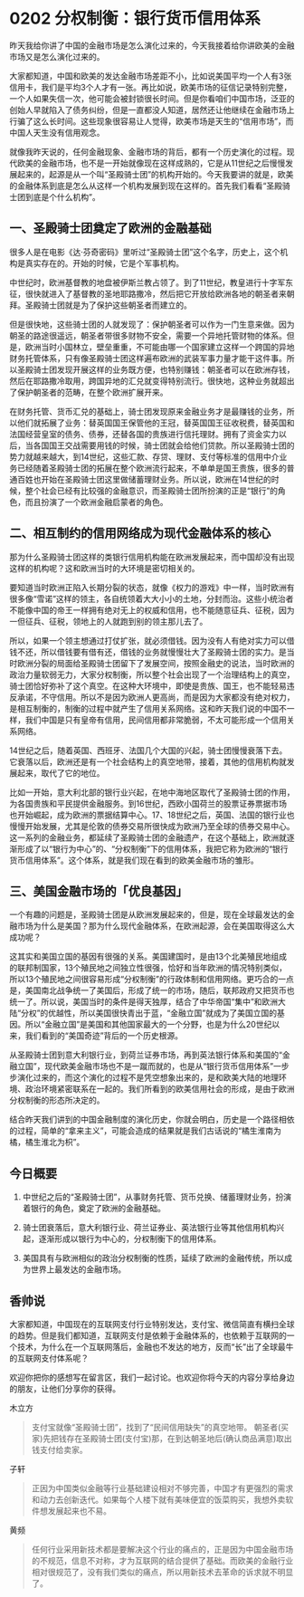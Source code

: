 # 0202 分权制衡：银行货币信用体系
昨天我给你讲了中国的金融市场是怎么演化过来的，今天我接着给你讲欧美的金融市场又是怎么演化过来的。

大家都知道，中国和欧美的发达金融市场差距不小，比如说美国平均一个人有3张信用卡，我们是平均3个人才有一张。再比如说，欧美市场的征信记录特别完整，一个人如果失信一次，他可能会被封锁很长时间。但是你看咱们中国市场，泛亚的创始人早就陷入了债务纠纷，但是一直都没人知道，居然还让他继续在金融市场上行骗了这么长时间。这些现象很容易让人觉得，欧美市场是天生的“信用市场”，而中国人天生没有信用观念。

就像我昨天说的，任何金融现象、金融市场的背后，都有一个历史演化的过程。现代欧美的金融市场，也不是一开始就像现在这样成熟的，它是从11世纪之后慢慢发展起来的，起源是从一个叫“圣殿骑士团”的机构开始的。今天我要讲的就是，欧美的金融体系到底是怎么从这样一个机构发展到现在这样的。首先我们看看“圣殿骑士团到底是个什么机构”。

## 一、圣殿骑士团奠定了欧洲的金融基础
很多人是在电影《达·芬奇密码》里听过“圣殿骑士团”这个名字，历史上，这个机构是真实存在的。开始的时候，它是个军事机构。

中世纪时，欧洲基督教的地盘被伊斯兰教占领了。到了11世纪，教皇进行十字军东征，很快就进入了基督教的圣地耶路撒冷，然后把它开放给欧洲各地的朝圣者来朝拜。圣殿骑士团就是为了保护这些朝圣者而建立的。

但是很快地，这些骑士团的人就发现了：保护朝圣者可以作为一门生意来做。因为朝圣的路途很遥远，朝圣者带很多财物不安全，需要一个异地托管财物的体系。但是，欧洲当时小国林立，壁垒重重，不可能由哪一个国家建立这样一个跨国的异地财务托管体系，只有像圣殿骑士团这样遍布欧洲的武装军事力量才能干这件事。所以圣殿骑士团发现开展这样的业务既方便，也特别赚钱：朝圣者可以在欧洲存钱，然后在耶路撒冷取用，跨国异地的汇兑就变得特别流行。很快地，这种业务就超出了保护朝圣者的范畴，在整个欧洲扩展开来。

在财务托管、货币汇兑的基础上，骑士团发现原来金融业务才是最赚钱的业务，所以他们就拓展了业务：替英国国王保管他的王冠，替英国国王征收税费，替英国和法国经营皇室的债务、债券，还替各国的贵族进行信托理财。拥有了资金实力以后，当各国国王交战需要用钱的时候，骑士团就会给他们贷款。所以圣殿骑士团的势力就越来越大，到14世纪，这些汇款、存贷、理财、支付等标准的信用中介业务已经随着圣殿骑士团的拓展在整个欧洲流行起来，不单单是国王贵族，很多的普通百姓也开始在圣殿骑士团这里做储蓄理财业务。所以说，欧洲在14世纪的时候，整个社会已经有比较强的金融意识，而圣殿骑士团所扮演的正是“银行”的角色，而且扮演了一个欧洲金融启蒙者的角色。

## 二、相互制约的信用网络成为现代金融体系的核心
那为什么圣殿骑士团这样的类银行信用机构能在欧洲发展起来，而中国却没有出现这样的机构呢？这和欧洲当时的大环境是密切相关的。

要知道当时欧洲正陷入长期分裂的状态，就像《权力的游戏》中一样，当时欧洲有很多像“雪诺”这样的领主，各自统领着大大小小的土地，分封而治。这些小统治者不能像中国的帝王一样拥有绝对无上的权威和信用，也不能随意征兵、征税，因为一但征兵、征税，领地上的人就跑到别的领主那儿去了。

所以，如果一个领主想通过打仗扩张，就必须借钱。因为没有人有绝对实力可以借钱不还，所以借钱要有借有还，借钱的业务就慢慢壮大了圣殿骑士团的实力。是当时欧洲分裂的局面给圣殿骑士团留下了发展空间，按照金融史的说法，当时欧洲的政治力量软弱无力，大家分权制衡，所以整个社会出现了一个治理结构上的真空，骑士团恰好弥补了这个真空。在这种大环境中，即使是贵族、国王，也不能轻易违反承诺，不守信用。所以不是因为欧洲人更高尚，而是因为大家都没有绝对权力，是相互制衡的，制衡的过程中就产生了信用关系网络。这和昨天我们说的中国不一样，我们中国是只有皇帝有信用，民间信用都非常脆弱，不太可能形成一个信用关系网络。

14世纪之后，随着英国、西班牙、法国几个大国的兴起，骑士团慢慢衰落下去。它衰落以后，欧洲还是有一个社会结构上的真空地带，接着，其他的信用机构就发展起来，取代了它的地位。

比如一开始，意大利北部的银行业兴起，在地中海地区取代了圣殿骑士团的作用，为各国贵族和平民提供金融服务。到16世纪，西欧小国荷兰的股票证券票据市场也开始崛起，成为欧洲的票据结算中心。17、18世纪之后，英国、法国的银行业也慢慢开始发展，尤其是伦敦的债券交易所很快成为欧洲乃至全球的债券交易中心。这一系列的金融业务，都延续了圣殿骑士团的金融遗产，在这个基础上，欧洲就逐渐形成了以“银行为中心”的、“分权制衡”下的信用体系，我把它称为欧洲的“银行货币信用体系”。这个体系，就是我们现在看到的欧美金融市场的雏形。

## 三、美国金融市场的「优良基因」
一个有趣的问题是，圣殿骑士团是从欧洲发展起来的，但是，现在全球最发达的金融市场为什么是美国？那为什么现代金融体系，在欧洲起源，会在美国取得这么大成功呢？

这其实和美国立国的基因有很强的关系。美国建国时，是由13个北美殖民地组成的联邦制国家，13个殖民地之间独立性很强，恰好和当年欧洲的情况特别类似，所以13个殖民地之间很容易形成“分权制衡”的行政体制和信用网络。更巧合的一点是，美国南北战争统一了美国后，形成了统一的市场，随后，联邦政府又把货币也统一了。所以说，美国当时的条件是得天独厚，结合了中华帝国“集中”和欧洲大陆“分权”的优越性，所以美国很快青出于蓝，“金融立国”就成为了美国立国的基因。所以“金融立国”是美国和其他国家最大的一个分野，也是为什么20世纪以来，我们看到的“美国奇迹”背后的一个历史根源。

从圣殿骑士团到意大利银行业，到荷兰证券市场，再到英法银行体系和美国的“金融立国”，现代欧美金融市场也不是一蹴而就的，也是从“银行货币信用体系”一步步演化过来的，而这个演化的过程不是凭空想象出来的，是和欧美大陆的地理环境、政治环境紧密联系在一起的。我们所看到的欧美信用社会的形成，是由于欧洲分权制衡的形态所决定的。

结合昨天我们讲到的中国金融制度的演化历史，你就会明白，历史是一个路径相依的过程，简单的“拿来主义”，可能会造成的结果就是我们古话说的“橘生淮南为橘，橘生淮北为枳”。 

## 今日概要

1. 中世纪之后的“圣殿骑士团”，从事财务托管、货币兑换、储蓄理财业务，扮演着银行的角色，奠定了欧洲的金融基础。
 
2. 骑士团衰落后，意大利银行业、荷兰证券业、英法银行业等其他信用机构兴起，逐渐形成以银行为中心的，分权制衡下的信用体系。
 
3. 美国具有与欧洲相似的政治分权制衡的性质，延续了欧洲的金融传统，所以成为世界上最发达的金融市场。

## 香帅说
大家都知道，中国现在的互联网支付行业特别发达，支付宝、微信简直有横扫全球的趋势。但是我们都知道，互联网支付是依赖于金融体系的，也依赖于互联网的一个技术，为什么在一个互联网落后，金融也不发达的地方，反而“长”出了全球最牛的互联网支付体系呢？

欢迎你把你的感想写在留言区，我们一起讨论。也欢迎你将今天的内容分享给身边的朋友，让他们分享你的获得。

木立方
> 支付宝就像“圣殿骑士团”，找到了“民间信用缺失”的真空地带。
朝圣者(买家)先把钱存在圣殿骑士团(支付宝)那，在到达朝圣地后(确认商品满意)取出钱支付给卖家。

子轩
> 正因为中国类似金融等行业基础建设相对不够完善，中国才有更强烈的需求和动力去创新迭代。如果每个人楼下就有美味便宜的饭菜购买，我想外卖软件想发展起来也不易。

黄频

> 任何行业采用新技术都是要解决这个行业的痛点的，正是因为中国金融市场的不规范，信息不对称，才为互联网的结合提供了基础。而欧美的金融行业相对很规范了，没有我们类似的痛点，所以用新技术去革命的诉求就不明显了。
